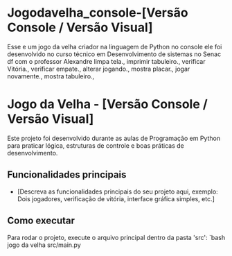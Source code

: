 # Jogodavelha_console-[Versão Console / Versão Visual]

Esse e um jogo da velha criador na linguagem de Python no console ele foi desenvolvido no curso técnico em Desenvolvimento de sistemas no Senac df com o professor Alexandre 
limpa tela.,
imprimir tabuleiro.,
verificar Vitória.,
verificar empate., 
alterar jogando.,
mostra placar.,
jogar novamente.,
mostra tabuleiro.,

# Jogo da Velha - [Versão Console / Versão Visual]

Este projeto foi desenvolvido durante as aulas de Programação em Python para praticar lógica, estruturas de controle e boas práticas de desenvolvimento.

## Funcionalidades principais
- [Descreva as funcionalidades principais do seu projeto aqui, exemplo: Dois jogadores, verificação de vitória, interface gráfica simples, etc.]

## Como executar
Para rodar o projeto, execute o arquivo principal dentro da pasta 'src':
`bash
jogo da velha src/main.py
